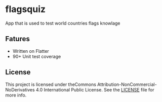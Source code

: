 # flagsquiz
App that is used to test world countries flags knowlage

## Fatures
- Written on Flatter
- 90+ Unit test coverage

## License

This project is licensed under theCommons Attribution-NonCommercial-NoDerivatives 4.0 International Public License. See the [LICENSE](https://github.com/Mc231/flagsquiz/blob/master/LICENSE.md) file for more info.
